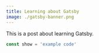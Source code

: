 ```yaml
---
title: Learning about Gatsby
image: ./gatsby-banner.png
---
```


This is a post about learning Gatsby.

```javascript
const show = 'example code'
```